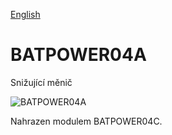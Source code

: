 
[English](./README.md)
<!--- module --->
# BATPOWER04A
<!--- Emodule --->

<!--- subtitle --->Snižující měnič<!--- Esubtitle --->

![BATPOWER04A](/doc/img/BATPOWER04A_QRcode.png)

<!--- description --->Nahrazen modulem BATPOWER04C.<!--- Edescription --->
            